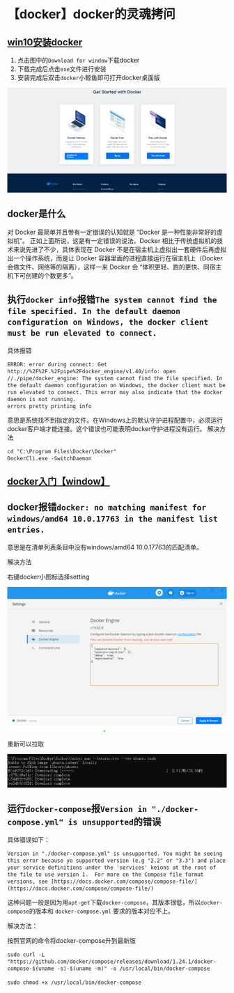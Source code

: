 # 【docker】docker的灵魂拷问
## [win10安装docker](https://www.docker.com/products/developer-tools)

1. 点击图中的`Download for window`下载docker
2. 下载完成后点击`exe`文件进行安装
3. 安装完成后双击`docker`小鲸鱼即可打开docker桌面版

![avatar](./docker.png)

## docker是什么
对 Docker 最简单并且带有一定错误的认知就是 “Docker 是一种性能非常好的虚拟机”。
正如上面所说，这是有一定错误的说法。Docker 相比于传统虚拟机的技术来说先进了不少，具体表现在 Docker 不是在宿主机上虚拟出一套硬件后再虚拟出一个操作系统，而是让 Docker 容器里面的进程直接运行在宿主机上（Docker 会做文件、网络等的隔离），这样一来 Docker 会 “体积更轻、跑的更快、同宿主机下可创建的个数更多”。

## 执行`docker info`报错`The system cannot find the file specified. In the default daemon configuration on Windows, the docker client must be run elevated to connect. `
具体报错
```
ERROR: error during connect: Get http://%2F%2F.%2Fpipe%2Fdocker_engine/v1.40/info: open //./pipe/docker_engine: The system cannot find the file specified. In the default daemon configuration on Windows, the docker client must be run elevated to connect. This error may also indicate that the docker daemon is not running.
errors pretty printing info
```
意思是系统找不到指定的文件。在Windows上的默认守护进程配置中，必须运行docker客户端才能连接。这个错误也可能表明docker守护进程没有运行。
解决方法
```
cd "C:\Program Files\Docker\Docker"
DockerCli.exe -SwitchDaemon
```

## [docker入门【window】](https://docs.docker.com/docker-for-windows/?utm_source=docker4win_2.3.0.2&utm_medium=docs&utm_campaign=referral)

## docker报错`docker: no matching manifest for windows/amd64 10.0.17763 in the manifest list entries.`
意思是在清单列表条目中没有windows/amd64 10.0.17763的匹配清单。

解决方法

右键docker小图标选择setting

![avatar](./docker1.png)

重新可以拉取

![avatar](./docker2.png)

## 运行`docker-compose`报`Version in "./docker-compose.yml" is unsupported`的错误
具体错误如下：
```
Version in "./docker-compose.yml" is unsupported. You might be seeing this error because yo supported version (e.g "2.2" or "3.3") and place your service definitions under the 'services' keions at the root of the file to use version 1.  For more on the Compose file format versions, see [https://docs.docker.com/compose/compose-file/](https://docs.docker.com/compose/compose-file/)
```
这种问题一般是因为用`apt-get`下载`docker-compose`，其版本很低，所以`docker-compose`的版本和 `docker-compose.yml` 要求的版本对应不上。

解决方法：

按照官网的命令将docker-compose升到最新版
```
sudo curl -L "https://github.com/docker/compose/releases/download/1.24.1/docker-compose-$(uname -s)-$(uname -m)" -o /usr/local/bin/docker-compose

sudo chmod +x /usr/local/bin/docker-compose
```
